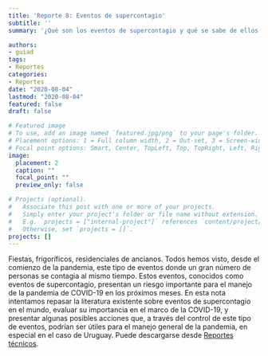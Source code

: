 ```yaml
---
title: 'Reporte 8: Eventos de supercontagio'
subtitle: ''
summary: '¿Qué son los eventos de supercontagio y qué se sabe de ellos para COVID-19? Puede descargarse desde [Reportes técnicos](/#publications).'

authors:
- guiad
tags:
- Reportes
categories:
- Reportes
date: "2020-08-04"
lastmod: "2020-08-04"
featured: false
draft: false

# Featured image
# To use, add an image named `featured.jpg/png` to your page's folder.
# Placement options: 1 = Full column width, 2 = Out-set, 3 = Screen-width
# Focal point options: Smart, Center, TopLeft, Top, TopRight, Left, Right, BottomLeft, Bottom, BottomRight
image:
  placement: 2
  caption: ""
  focal_point: ""
  preview_only: false

# Projects (optional).
#   Associate this post with one or more of your projects.
#   Simply enter your project's folder or file name without extension.
#   E.g. `projects = ["internal-project"]` references `content/project/deep-learning/index.md`.
#   Otherwise, set `projects = []`.
projects: []
---
```

Fiestas, frigoríficos, residenciales de ancianos. Todos hemos visto, desde el comienzo de la pandemia, este tipo de eventos donde un gran número de personas se contagia al mismo tiempo.
Estos eventos, conocidos como eventos de supercontagio, presentan un riesgo importante para el manejo de la pandemia de COVID-19 en los próximos
meses. En esta nota intentamos repasar la literatura existente sobre eventos de supercontagio en el mundo,  evaluar su importancia en el marco de
la COVID-19, y presentar algunas posibles acciones que, a través del control de este tipo de
eventos, podrían ser útiles para el manejo general de la pandemia, en especial en el caso de
Uruguay. Puede descargarse desde [Reportes técnicos](/#publications).
